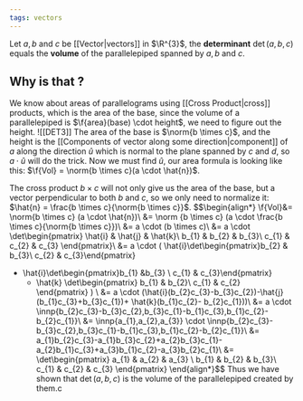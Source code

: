 ```yaml
---
tags: vectors
---
```

Let $a, b$ and $c$ be [[Vector|vectors]] in $\R^{3}$, the **determinant** $\det(a,b,c)$ equals the **volume** of the parallelepiped spanned by $a, b$ and $c$.
## Why is that ?
We know about areas of parallelograms using [[Cross Product|cross]] products, which is the area of the base, since the volume of a parallelepiped is $\f{area}(base) \cdot height$, we need to figure out the height.
![[DET3]]
The area of the base is $\norm{b \times c}$, and the height is the [[Components of vector along some direction|component]] of $a$ along the direction $\hat{u}$  which is normal to the plane spanned by $c$ and $d$, so $a \cdot \hat{u}$ will do the trick. Now we must find $\hat{u}$, our area formula is looking like this: $\f{Vol} = \norm{b \times c}(a \cdot \hat{n})$.

The cross product $b \times c$ will not only give us the area of the base, but a vector perpendicular to both $b$ and $c$, so we only need to normalize it: $\hat{n} = \frac{b \times c}{\norm{b \times c}}$.
$$\begin{align*}
\f{Vol}&= \norm{b \times c} (a \cdot \hat{n})\\
&= \norm {b \times c} (a \cdot \frac{b \times c}{\norm{b \times c}})\\
&= a \cdot (b \times c)\\
&= a \cdot \det\begin{pmatrix}
\hat{i} & \hat{j} & \hat{k}\\
b_{1} & b_{2} & b_{3}\\
c_{1} & c_{2} & c_{3}
\end{pmatrix}\\
&= a \cdot (
\hat{i}\det\begin{pmatrix}b_{2} & b_{3}\\ c_{2} & c_{3}\end{pmatrix}
- \hat{i}\det\begin{pmatrix}b_{1} &b_{3} \\ c_{1} & c_{3}\end{pmatrix}
  + \hat{k} \det\begin{pmatrix} b_{1} & b_{2}\\ c_{1} & c_{2}  \end{pmatrix}
)  \\
&= a \cdot (\hat{i}(b_{2}c_{3}-b_{3}c_{2})-\hat{j}(b_{1}c_{3}+b_{3}c_{1})+ \hat{k}(b_{1}c_{2}- b_{2}c_{1}))\\
&= a \cdot \innp{b_{2}c_{3}-b_{3}c_{2},b_{3}c_{1}-b_{1}c_{3},b_{1}c_{2}-b_{2}c_{1}}\\
&= \innp{a_{1},a_{2},a_{3}} \cdot \innp{b_{2}c_{3}-b_{3}c_{2},b_{3}c_{1}-b_{1}c_{3},b_{1}c_{2}-b_{2}c_{1}}\\
&= a_{1}b_{2}c_{3}-a_{1}b_{3}c_{2}+a_{2}b_{3}c_{1}-a_{2}b_{1}c_{3}+a_{3}b_{1}c_{2}-a_{3}b_{2}c_{1}\\
&= \det\begin{pmatrix}
a_{1} & a_{2} & a_{3} \\
b_{1} & b_{2} & b_{3}\\
c_{1} & c_{2} & c_{3}
\end{pmatrix}
\end{align*}$$
Thus we have shown that $\det(a,b,c)$ is the volume of the parallelepiped created by them.c


